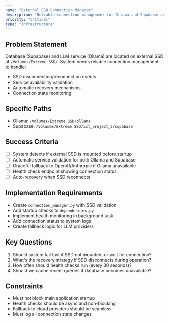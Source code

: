 ```yaml
---
name: "External SSD Connection Manager"
description: "Reliable connection management for Ollama and Supabase on external SSD"
priority: "critical"
type: "infrastructure"
---
```


## Problem Statement

Database (Supabase) and LLM service (Ollama) are located on external SSD at `/Volumes/Extreme SSD/`. System needs reliable connection management to handle:
- SSD disconnection/reconnection events
- Service availability validation
- Automatic recovery mechanisms
- Connection state monitoring

## Specific Paths
- Ollama: `/Volumes/Extreme SSD/ollama`
- Supabase: `/Volumes/Extreme SSD/ict_project_2/supabase`

## Success Criteria
- [ ] System detects if external SSD is mounted before startup
- [ ] Automatic service validation for both Ollama and Supabase
- [ ] Graceful fallback to OpenAI/Anthropic if Ollama unavailable
- [ ] Health check endpoint showing connection status
- [ ] Auto-recovery when SSD reconnects

## Implementation Requirements
- Create `connection_manager.py` with SSD validation
- Add startup checks to `dependencies.py`
- Implement health monitoring in background task
- Add connection status to system logs
- Create fallback logic for LLM providers

## Key Questions
1. Should system fail fast if SSD not mounted, or wait for connection?
2. What's the recovery strategy if SSD disconnects during operation?
3. How often should health checks run (every 30 seconds)?
4. Should we cache recent queries if database becomes unavailable?

## Constraints
- Must not block main application startup
- Health checks should be async and non-blocking
- Fallback to cloud providers should be seamless
- Must log all connection state changes